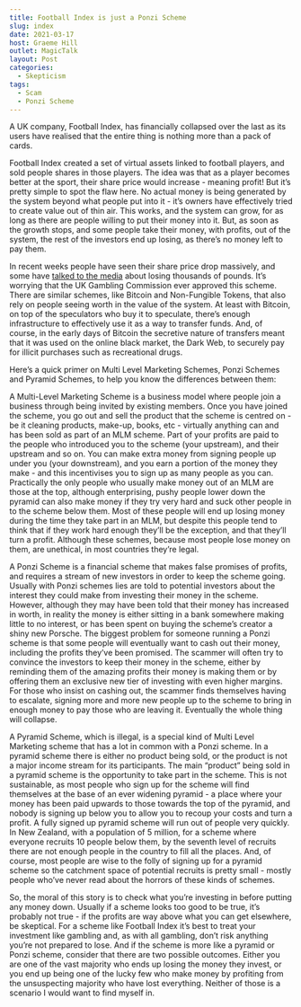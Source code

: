 ```yaml
---
title: Football Index is just a Ponzi Scheme
slug: index
date: 2021-03-17
host: Graeme Hill
outlet: MagicTalk
layout: Post
categories:
  - Skepticism
tags:
  - Scam
  - Ponzi Scheme
---
```


A UK company, Football Index, has financially collapsed over the last as its users have realised that the entire thing is nothing more than a pack of cards.

<!-- more -->

Football Index created a set of virtual assets linked to football players, and sold people shares in those players. The idea was that as a player becomes better at the sport, their share price would increase - meaning profit! But it’s pretty simple to spot the flaw here. No actual money is being generated by the system beyond what people put into it - it’s owners have effectively tried to create value out of thin air. This works, and the system can grow, for as long as there are people willing to put their money into it. But, as soon as the growth stops, and some people take their money, with profits, out of the system, the rest of the investors end up losing, as there’s no money left to pay them.

In recent weeks people have seen their share price drop massively, and some have [talked to the media](https://www.bbc.com/news/business-56401707) about losing thousands of pounds. It’s worrying that the UK Gambling Commission ever approved this scheme. There are similar schemes, like Bitcoin and Non-Fungible Tokens, that also rely on people seeing worth in the value of the system. At least with Bitcoin, on top of the speculators who buy it to speculate, there’s enough infrastructure to effectively use it as a way to transfer funds. And, of course, in the early days of Bitcoin the secretive nature of transfers meant that it was used on the online black market, the Dark Web, to securely pay for illicit purchases such as recreational drugs.

Here’s a quick primer on Multi Level Marketing Schemes, Ponzi Schemes and Pyramid Schemes, to help you know the differences between them:

A Multi-Level Marketing Scheme is a business model where people join a business through being invited by existing members. Once you have joined the scheme, you go out and sell the product that the scheme is centred on - be it cleaning products, make-up, books, etc - virtually anything can and has been sold as part of an MLM scheme. Part of your profits are paid to the people who introduced you to the scheme (your upstream), and their upstream and so on. You can make extra money from signing people up under you (your downstream), and you earn a portion of the money they make - and this incentivises you to sign up as many people as you can. Practically the only people who usually make money out of an MLM are those at the top, although enterprising, pushy people lower down the pyramid can also make money if they try very hard and suck other people in to the scheme below them. Most of these people will end up losing money during the time they take part in an MLM, but despite this people tend to think that if they work hard enough they’ll be the exception, and that they’ll turn a profit. Although these schemes, because most people lose money on them, are unethical, in most countries they’re legal.

A Ponzi Scheme is a financial scheme that makes false promises of profits, and requires a stream of new investors in order to keep the scheme going. Usually with Ponzi schemes lies are told to potential investors about the interest they could make from investing their money in the scheme. However, although they may have been told that their money has increased in worth, in reality the money is either sitting in a bank somewhere making little to no interest, or has been spent on buying the scheme’s creator a shiny new Porsche. The biggest problem for someone running a Ponzi scheme is that some people will eventually want to cash out their money, including the profits they’ve been promised. The scammer will often try to convince the investors to keep their money in the scheme, either by reminding them of the amazing profits their money is making them or by offering them an exclusive new tier of investing with even higher margins. For those who insist on cashing out, the scammer finds themselves having to escalate, signing more and more new people up to the scheme to bring in enough money to pay those who are leaving it. Eventually the whole thing will collapse.

A Pyramid Scheme, which is illegal, is a special kind of Multi Level Marketing scheme that has a lot in common with a Ponzi scheme. In a pyramid scheme there is either no product being sold, or the product is not a major income stream for its participants. The main “product” being sold in a pyramid scheme is the opportunity to take part in the scheme. This is not sustainable, as most people who sign up for the scheme will find themselves at the base of an ever widening pyramid - a place where your money has been paid upwards to those towards the top of the pyramid, and nobody is signing up below you to allow you to recoup your costs and turn a profit. A fully signed up pyramid scheme will run out of people very quickly. In New Zealand, with a population of 5 million, for a scheme where everyone recruits 10 people below them, by the seventh level of recruits there are not enough people in the country to fill all the places. And, of course, most people are wise to the folly of signing up for a pyramid scheme so the catchment space of potential recruits is pretty small - mostly people who’ve never read about the horrors of these kinds of schemes.

So, the moral of this story is to check what you’re investing in before putting any money down. Usually if a scheme looks too good to be true, it’s probably not true - if the profits are way above what you can get elsewhere, be skeptical. For a scheme like Football Index it’s best to treat your investment like gambling and, as with all gambling, don’t risk anything you’re not prepared to lose. And if the scheme is more like a pyramid or Ponzi scheme, consider that there are two possible outcomes. Either you are one of the vast majority who ends up losing the money they invest, or you end up being one of the lucky few who make money by profiting from the unsuspecting majority who have lost everything. Neither of those is a scenario I would want to find myself in.
